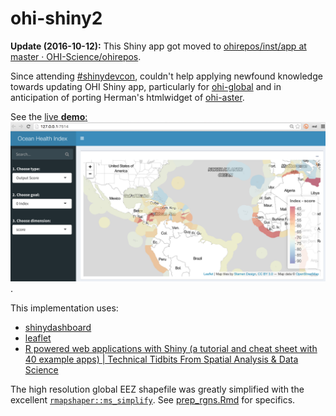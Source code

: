 # ohi-shiny2

**Update (2016-10-12):** This Shiny app got moved to [ohirepos/inst/app at master · OHI-Science/ohirepos](https://github.com/OHI-Science/ohirepos/tree/master/inst/app).

Since attending [#shinydevcon](https://www.rstudio.com/shinydevcon/), couldn't help applying newfound knowledge towards updating OHI Shiny app, particularly for [ohi-global](http://ohi-science.nceas.ucsb.edu/ohi-global/) and in anticipation of porting Herman's htmlwidget of [ohi-aster](https://github.com/FrissAnalytics/ohi-aster).

See the [live **demo**: ![](screenshot.png)](https://bdbest.shinyapps.io/ohi-shiny2/).

This implementation uses:

- [shinydashboard](http://rstudio.github.io/shinydashboard/)
- [leaflet](http://rstudio.github.io/leaflet/)
- [R powered web applications with Shiny (a tutorial and cheat sheet with 40 example apps) | Technical Tidbits From Spatial Analysis & Data Science](http://zevross.com/blog/2016/04/19/r-powered-web-applications-with-shiny-a-tutorial-and-cheat-sheet-with-40-example-apps/)

The high resolution global EEZ shapefile was greatly simplified with the excellent [`rmapshaper::ms_simplify`](https://github.com/ateucher/rmapshaper#usage). See [prep_rgns.Rmd](prep_rgns.Rmd) for specifics.
